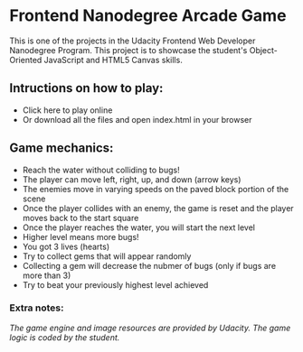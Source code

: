 # Frontend Nanodegree Arcade Game
This is one of the projects in the Udacity Frontend Web Developer Nanodegree Program. This project is to showcase the student's Object-Oriented JavaScript and HTML5 Canvas skills.

## Intructions on how to play:
- Click here to play online
- Or download all the files and open index.html in your browser

## Game mechanics:
- Reach the water without colliding to bugs!
- The player can move left, right, up, and down (arrow keys)
- The enemies move in varying speeds on the paved block portion of the scene
- Once the player collides with an enemy, the game is reset and the player moves back to the start square
- Once the player reaches the water, you will start the next level
- Higher level means more bugs!
- You got 3 lives (hearts)
- Try to collect gems that will appear randomly
- Collecting a gem will decrease the nubmer of bugs (only if bugs are more than 3)
- Try to beat your previously highest level achieved

### Extra notes:
_The game engine and image resources are provided by Udacity. The game logic is coded by the student._